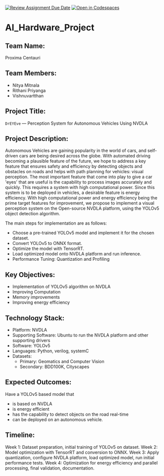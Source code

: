 [![Review Assignment Due Date](https://classroom.github.com/assets/deadline-readme-button-22041afd0340ce965d47ae6ef1cefeee28c7c493a6346c4f15d667ab976d596c.svg)](https://classroom.github.com/a/Buol6fpg)
[![Open in Codespaces](https://classroom.github.com/assets/launch-codespace-2972f46106e565e64193e422d61a12cf1da4916b45550586e14ef0a7c637dd04.svg)](https://classroom.github.com/open-in-codespaces?assignment_repo_id=16858568)
# AI_Hardware_Project

## Team Name:
Proxima Centauri

## Team Members:
- Nitya Mitnala
- Rithani Priyanga
- Vishnuvartthan

## Project Title:
```DrEYEve``` — Perception System for Autonomous Vehicles Using NVDLA 

## Project Description:
Autonomous Vehicles are gaining popularity in the world of cars, and self-driven cars are being desired across the globe. With automated driving becoming a plausible feature of the future, we hope to address a key feature that ensures safety and efficiency by detecting objects and obstacles on roads and helps with path planning for vehicles: visual perception. The most important feature that come into play to give a car 'eyes' that are useful is the capability to process images accurately and quickly. This requires a system with high computational power. Since this system is to be deployed in vehicles, a desirable feature is energy efficiency. With high computational power and energy efficiency being the prime target features for improvement, we propose to implement a visual perception system on the Open-source NVDLA platform, using the YOLOv5 object detection algorithm.

The main steps for implementation are as follows:
- Choose a pre-trained YOLOv5 model and implement it for the chosen dataset.
- Convert YOLOv5 to ONNX format.
- Optimize the model with TensorRT.
- Load optimized model onto NVDLA platform and run inference.
- Performance Tuning: Quantization and Profiling


## Key Objectives:
- Implementation of YOLOv5 algorithm on NVDLA
- Improving Computation 
- Memory improvements
- Improving energy efficiency

## Technology Stack:
- Platform: NVDLA
- Supporting Software: Ubuntu to run the NVDLA platform and other supporting drivers
- Software: YOLOv5
- Languages: Python, verilog, systemC
- Datasets:
  - Primary: Geomatics and Computer Vision
  - Secondary: BDD100K, Cityscapes

## Expected Outcomes:
Have a YOLOv5 based model that 
- is based on NVDLA
- is energy efficient
- has the capability to detect objects on the road real-time
- can be deployed on an autonomous vehicle.

## Timeline:
Week 1:	Dataset preparation, initial training of YOLOv5 on dataset.
Week 2:	Model optimization with TensorRT and conversion to ONNX.
Week 3:	Apply quantization, configure NVDLA platform, load optimized model, run  initial performance tests.
Week 4:	Optimization for energy efficiency and parallel processing, final validation, documentation.
